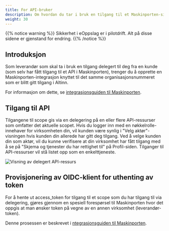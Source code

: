 ```yaml
---
title: For API-bruker
description: Om hvordan du tar i bruk en tilgang til et Maskinporten-sikret API gitt via en Altinn-delegering
weight: 30
---
```


{{% notice warning  %}}
Sikkerhet i eOppslag er i pilotdrift. Alt på disse sidene er gjenstand for endring. 
{{% /notice %}}

## Introduksjon

Som leverandør som skal ta i bruk en tilgang delegert til deg fra en kunde (som selv har fått tilgang til et API i Maskinporten), trenger du å opprette en Maskinporten-integrasjon knyttet til det samme organisasjonsnummeret som er blitt gitt tilgang i Altinn.

For informasjon om dette, se [integrasjonsguiden til Maskinporten](https://difi.github.io/felleslosninger/oidc_guide_maskinporten.html).

## Tilgang til API

Tilgangene til scope gis via en delegering på en eller flere API-ressurser som omfatter det aktuelle scopet. Hvis du logger inn med en nøkkelrolle-innehaver for virksomheten din, vil kunden være synlig i "Velg aktør"-visningen hvis kunden din allerede har gitt deg tilgang. Ved å velge kunden din som aktør, vil du kunne verifisere at din virksomhet har fått tilgang med å se på "Skjema og tjenester du har rettighet til" på Profil-siden. Tilganger til API-ressurser vil stå listet opp som en enkelttjeneste.

![Visning av delegert API-ressurs](/docs/images/guides/eoppslag/delegate-ds-01.png?width=800)

## Provisjonering av OIDC-klient for uthenting av token

For å hente ut access_token for tilgang til et scope som du har tilgang til via delegering, gjøres gjennom en spesiell forespørsel til Maskinporten hvor det oppgis at man ønsker token på vegne av en annen virksomhet (leverandør-token). 

Denne prosessen er beskrevet i [ntegrasjonsguiden til Maskinporten](https://difi.github.io/felleslosninger/oidc_guide_maskinporten.html).